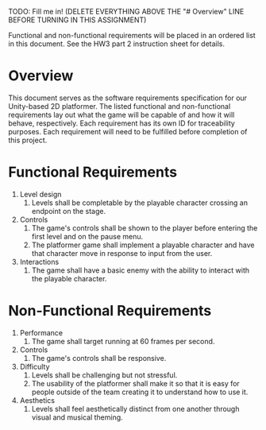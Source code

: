 TODO: Fill me in! (DELETE EVERYTHING ABOVE THE "# Overview" LINE BEFORE TURNING IN THIS ASSIGNMENT)

Functional and non-functional requirements will be placed in an ordered list in this document. See the HW3 part 2 instruction sheet for details.

# Overview

This document serves as the software requirements specification for our Unity-based 2D platformer. The listed functional and non-functional requirements lay out what the game will be capable of and how it will behave, respectively. Each requirement has its own ID for traceability purposes. Each requirement will need to be fulfilled before completion of this project.

# Functional Requirements

1. Level design
    1. Levels shall be completable by the playable character crossing an endpoint on the stage.
1. Controls
    1. The game's controls shall be shown to the player before entering the first level and on the pause menu.
    1. The platformer game shall implement a playable character and have that character move in response to input from the user.
1. Interactions
    1. The game shall have a basic enemy with the ability to interact with the playable character.

# Non-Functional Requirements

1. Performance
    1. The game shall target running at 60 frames per second.
1. Controls
    1. The game's controls shall be responsive.
1. Difficulty
    1. Levels shall be challenging but not stressful.
    1. The usability of the platformer shall make it so that it is easy for people outside of the team creating it to understand how to use it.
1. Aesthetics
    1. Levels shall feel aesthetically distinct from one another through visual and musical theming.
